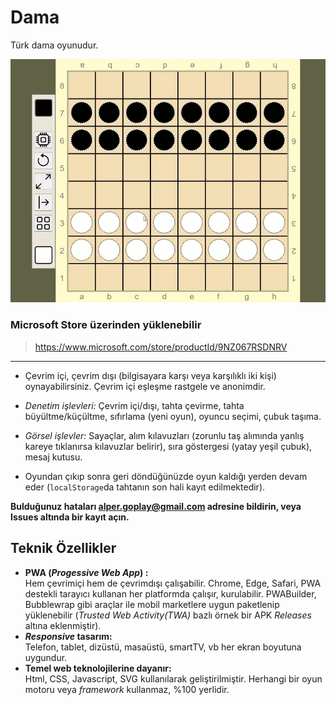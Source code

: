 # Dama
Türk dama oyunudur.

![Demo animasyonu](./demo.webp)

### Microsoft Store üzerinden yüklenebilir
> https://www.microsoft.com/store/productId/9NZ067RSDNRV
---

- Çevrim içi, çevrim dışı (bilgisayara karşı veya karşılıklı iki kişi) oynayabilirsiniz. Çevrim içi eşleşme rastgele ve anonimdir.

- *Denetim işlevleri:* Çevrim içi/dışı, tahta çevirme, tahta büyültme/küçültme, sıfırlama (yeni oyun), oyuncu seçimi, çubuk taşıma.

- *Görsel işlevler:* Sayaçlar, alım kılavuzları (zorunlu taş alımında yanlış kareye tıklanırsa kılavuzlar belirir), sıra göstergesi (yatay yeşil çubuk), mesaj kutusu.

- Oyundan çıkıp sonra geri döndüğünüzde oyun kaldığı yerden devam eder (`localStorage`da tahtanın son hali kayıt edilmektedir).

**Bulduğunuz hataları alper.goplay@gmail.com adresine bildirin, veya Issues altında bir kayıt açın.**

## Teknik Özellikler
- **PWA (_Progessive Web App_) :**  
  Hem çevrimiçi hem de çevrimdışı çalışabilir.
  Chrome, Edge, Safari, PWA destekli tarayıcı kullanan her platformda çalışır, kurulabilir.
  PWABuilder, Bubblewrap gibi araçlar ile mobil marketlere uygun paketlenip yüklenebilir
  (_Trusted Web Activity(TWA)_ bazlı örnek bir APK _Releases_ altına eklenmiştir).
- **_Responsive_ tasarım:**  
  Telefon, tablet, dizüstü, masaüstü, smartTV, vb her ekran boyutuna uygundur.
- **Temel web teknolojilerine dayanır:**  
  Html, CSS, Javascript, SVG kullanılarak geliştirilmiştir.
  Herhangi bir oyun motoru veya _framework_ kullanmaz, %100 yerlidir.
